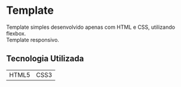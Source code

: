 <h1>Template</h1>

Template simples desenvolvido apenas com HTML e CSS, utilizando flexbox.</br>
Template responsivo.


<h2>Tecnologia Utilizada</h2>

<table>
  <tr>
    <td>HTML5</td>
    <td>CSS3</td>
  </tr>
</table>
